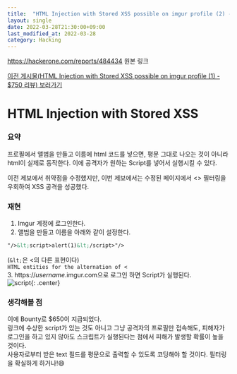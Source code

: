 ```yaml
---
title:  "HTML Injection with Stored XSS possible on imgur profile (2) - $650 리뷰"
layout: single
date: 2022-03-28T21:30:00+09:00
last_modified_at: 2022-03-28
category: Hacking
---
```


<https://hackerone.com/reports/484434>
원본 링크  
  
[이전 게시물(HTML Injection with Stored XSS possible on imgur profile (1) - $750 리뷰) 보러가기](https://jaemin8852.github.io/hacking/381553-HTML-Injection-with-Stored-XSS-possible-on-imgur-profile1/)  
  
# HTML Injection with Stored XSS

### 요약
프로필에서 앨범을 만들고 이름에 html 코드를 넣으면, 평문 그대로 나오는 것이 아니라 html이 실제로 동작한다. 이에 공격자가 원하는 Script를 넣어서 실행시킬 수 있다.  
  
이전 제보에서 취약점을 수정했지만, 이번 제보에서는 수정된 페이지에서 <> 필터링을 우회하여 XSS 공격을 성공했다.  
  
### 재현
1. Imgur 계정에 로그인한다.  
2. 앨범을 만들고 이름을 아래와 같이 설정한다.  
```html
"/>&lt;script>alert(1)&lt;/script>"/>
```  
(```&lt;```은 <의 다른 표현이다)  
```HTML entities for the alternation of <```  
3. https://*username*.imgur.com으로 로그인 하면 Script가 실행된다.  
![script](/assets/img/2022-03-28-484434-HTML-Injection-with-Stored-XSS-possible-on-imgur-profile2/1.png){: .center}  
  
### 생각해볼 점
이에 Bounty로 $650이 지급되었다.  
링크에 수상한 script가 있는 것도 아니고 그냥 공격자의 프로필만 접속해도, 피해자가 로그인을 하고 있지 않아도 스크립트가 실행된다는 점에서 피해가 발생할 확률이 높을 것이다.  
사용자로부터 받은 text 필드를 평문으로 출력할 수 있도록 코딩해야 할 것이다. 필터링을 확실하게 하거나!😄